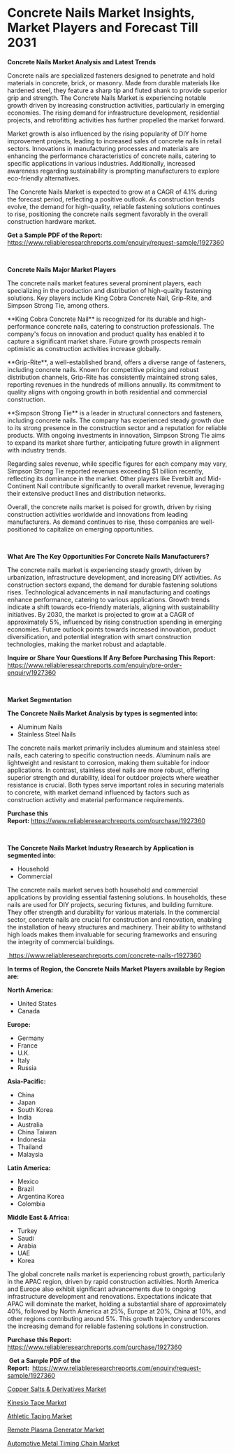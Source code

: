 <p><h1>Concrete Nails Market Insights, Market Players and Forecast Till 2031</h1></p><p><strong>Concrete Nails Market Analysis and Latest Trends</strong></p>
<p><p>Concrete nails are specialized fasteners designed to penetrate and hold materials in concrete, brick, or masonry. Made from durable materials like hardened steel, they feature a sharp tip and fluted shank to provide superior grip and strength. The Concrete Nails Market is experiencing notable growth driven by increasing construction activities, particularly in emerging economies. The rising demand for infrastructure development, residential projects, and retrofitting activities has further propelled the market forward.</p><p>Market growth is also influenced by the rising popularity of DIY home improvement projects, leading to increased sales of concrete nails in retail sectors. Innovations in manufacturing processes and materials are enhancing the performance characteristics of concrete nails, catering to specific applications in various industries. Additionally, increased awareness regarding sustainability is prompting manufacturers to explore eco-friendly alternatives.</p><p>The Concrete Nails Market is expected to grow at a CAGR of 4.1% during the forecast period, reflecting a positive outlook. As construction trends evolve, the demand for high-quality, reliable fastening solutions continues to rise, positioning the concrete nails segment favorably in the overall construction hardware market.</p></p>
<p><strong>Get a Sample PDF of the Report:&nbsp;</strong> <a href="https://www.reliableresearchreports.com/enquiry/request-sample/1927360?utm_campaign=8&utm_medium=2&utm_source=Github&utm_content=ia&utm_term=25102024&utm_id=concrete-nails">https://www.reliableresearchreports.com/enquiry/request-sample/1927360</a></p>
<p>&nbsp;</p>
<p><strong>Concrete Nails Major Market Players</strong></p>
<p><p>The concrete nails market features several prominent players, each specializing in the production and distribution of high-quality fastening solutions. Key players include King Cobra Concrete Nail, Grip-Rite, and Simpson Strong Tie, among others.</p><p>**King Cobra Concrete Nail** is recognized for its durable and high-performance concrete nails, catering to construction professionals. The company's focus on innovation and product quality has enabled it to capture a significant market share. Future growth prospects remain optimistic as construction activities increase globally.</p><p>**Grip-Rite**, a well-established brand, offers a diverse range of fasteners, including concrete nails. Known for competitive pricing and robust distribution channels, Grip-Rite has consistently maintained strong sales, reporting revenues in the hundreds of millions annually. Its commitment to quality aligns with ongoing growth in both residential and commercial construction.</p><p>**Simpson Strong Tie** is a leader in structural connectors and fasteners, including concrete nails. The company has experienced steady growth due to its strong presence in the construction sector and a reputation for reliable products. With ongoing investments in innovation, Simpson Strong Tie aims to expand its market share further, anticipating future growth in alignment with industry trends.</p><p>Regarding sales revenue, while specific figures for each company may vary, Simpson Strong Tie reported revenues exceeding $1 billion recently, reflecting its dominance in the market. Other players like Everbilt and Mid-Continent Nail contribute significantly to overall market revenue, leveraging their extensive product lines and distribution networks.</p><p>Overall, the concrete nails market is poised for growth, driven by rising construction activities worldwide and innovations from leading manufacturers. As demand continues to rise, these companies are well-positioned to capitalize on emerging opportunities.</p></p>
<p>&nbsp;</p>
<p><strong>What Are The Key Opportunities For Concrete Nails Manufacturers?</strong></p>
<p><p>The concrete nails market is experiencing steady growth, driven by urbanization, infrastructure development, and increasing DIY activities. As construction sectors expand, the demand for durable fastening solutions rises. Technological advancements in nail manufacturing and coatings enhance performance, catering to various applications. Growth trends indicate a shift towards eco-friendly materials, aligning with sustainability initiatives. By 2030, the market is projected to grow at a CAGR of approximately 5%, influenced by rising construction spending in emerging economies. Future outlook points towards increased innovation, product diversification, and potential integration with smart construction technologies, making the market robust and adaptable.</p></p>
<p><strong>Inquire or Share Your Questions If Any Before Purchasing This Report:</strong> <a href="https://www.reliableresearchreports.com/enquiry/pre-order-enquiry/1927360?utm_campaign=8&utm_medium=2&utm_source=Github&utm_content=ia&utm_term=25102024&utm_id=concrete-nails">https://www.reliableresearchreports.com/enquiry/pre-order-enquiry/1927360</a></p>
<p>&nbsp;</p>
<p><strong>Market Segmentation</strong></p>
<p><strong>The Concrete Nails Market Analysis by types is segmented into:</strong></p>
<p><ul><li>Aluminum Nails</li><li>Stainless Steel Nails</li></ul></p>
<p><p>The concrete nails market primarily includes aluminum and stainless steel nails, each catering to specific construction needs. Aluminum nails are lightweight and resistant to corrosion, making them suitable for indoor applications. In contrast, stainless steel nails are more robust, offering superior strength and durability, ideal for outdoor projects where weather resistance is crucial. Both types serve important roles in securing materials to concrete, with market demand influenced by factors such as construction activity and material performance requirements.</p></p>
<p><strong>Purchase this Report:&nbsp;</strong><a href="https://www.reliableresearchreports.com/purchase/1927360?utm_campaign=8&utm_medium=2&utm_source=Github&utm_content=ia&utm_term=25102024&utm_id=concrete-nails">https://www.reliableresearchreports.com/purchase/1927360</a></p>
<p>&nbsp;</p>
<p><strong>The Concrete Nails Market Industry Research by Application is segmented into:</strong></p>
<p><ul><li>Household</li><li>Commercial</li></ul></p>
<p><p>The concrete nails market serves both household and commercial applications by providing essential fastening solutions. In households, these nails are used for DIY projects, securing fixtures, and building furniture. They offer strength and durability for various materials. In the commercial sector, concrete nails are crucial for construction and renovation, enabling the installation of heavy structures and machinery. Their ability to withstand high loads makes them invaluable for securing frameworks and ensuring the integrity of commercial buildings.</p></p>
<p><a href="https://www.reliableresearchreports.com/concrete-nails-r1927360?utm_campaign=8&utm_medium=2&utm_source=Github&utm_content=ia&utm_term=25102024&utm_id=concrete-nails">&nbsp;https://www.reliableresearchreports.com/concrete-nails-r1927360</a></p>
<p><strong>In terms of Region, the Concrete Nails Market Players available by Region are:</strong></p>
<p>
    <p> <strong> North America: </strong>
        <ul>
            <li>United States</li>
            <li>Canada</li>
        </ul>
        </p> 
    <p> <strong> Europe: </strong>
        <ul>
            <li>Germany</li>
            <li>France</li>
            <li>U.K.</li>
            <li>Italy</li>
            <li>Russia</li>
        </ul>
        </p> 
    <p> <strong> Asia-Pacific: </strong>
        <ul>
            <li>China</li>
            <li>Japan</li>
            <li>South Korea</li>
            <li>India</li>
            <li>Australia</li>
            <li>China Taiwan</li>
            <li>Indonesia</li>
            <li>Thailand</li>
            <li>Malaysia</li>
        </ul>
        </p> 
    <p> <strong> Latin America: </strong>
        <ul>
            <li>Mexico</li>
            <li>Brazil</li>
            <li>Argentina Korea</li>
            <li>Colombia</li>
        </ul>
        </p> 
    <p> <strong> Middle East & Africa: </strong>
        <ul>
            <li>Turkey</li>
            <li>Saudi</li>
            <li>Arabia</li>
            <li>UAE</li>
            <li>Korea</li>
        </ul>
    </p>
    </p>
<p><p>The global concrete nails market is experiencing robust growth, particularly in the APAC region, driven by rapid construction activities. North America and Europe also exhibit significant advancements due to ongoing infrastructure development and renovations. Expectations indicate that APAC will dominate the market, holding a substantial share of approximately 40%, followed by North America at 25%, Europe at 20%, China at 10%, and other regions contributing around 5%. This growth trajectory underscores the increasing demand for reliable fastening solutions in construction.</p></p>
<p><strong>Purchase this Report: </strong><a href="https://www.reliableresearchreports.com/purchase/1927360?utm_campaign=8&utm_medium=2&utm_source=Github&utm_content=ia&utm_term=25102024&utm_id=concrete-nails">https://www.reliableresearchreports.com/purchase/1927360</a></p>
<p>&nbsp;<strong>Get a Sample PDF of the Report:&nbsp;&nbsp;</strong><a href="https://www.reliableresearchreports.com/enquiry/request-sample/1927360?utm_campaign=8&utm_medium=2&utm_source=Github&utm_content=ia&utm_term=25102024&utm_id=concrete-nails">https://www.reliableresearchreports.com/enquiry/request-sample/1927360</a></p>
<p><strong></strong></p>
<p><p><a href="https://www.linkedin.com/pulse/copper-salts-derivatives-market-matrix-applications-types-cagr-aa9bc?utm_campaign=8&utm_medium=2&utm_source=Github&utm_content=ia&utm_term=25102024&utm_id=concrete-nails">Copper Salts & Derivatives Market</a></p><p><a href="https://github.com/loftinirkaakcsu/Market-Research-Report-List-1/blob/main/kinesio-tape-market.md?utm_campaign=8&utm_medium=2&utm_source=Github&utm_content=ia&utm_term=25102024&utm_id=concrete-nails">Kinesio Tape Market</a></p><p><a href="https://github.com/cliffxbwergin/Market-Research-Report-List-1/blob/main/athletic-taping-market.md?utm_campaign=8&utm_medium=2&utm_source=Github&utm_content=ia&utm_term=25102024&utm_id=concrete-nails">Athletic Taping Market</a></p><p><a href="https://issuu.com/reportprime-2/docs/remote-plasma-generator-market-size_05e4a2b5b7af98?utm_campaign=8&utm_medium=2&utm_source=Github&utm_content=ia&utm_term=25102024&utm_id=concrete-nails">Remote Plasma Generator Market</a></p><p><a href="https://www.linkedin.com/pulse/global-automotive-metal-timing-chain-135-cagr-forecast-smhfe?utm_campaign=8&utm_medium=2&utm_source=Github&utm_content=ia&utm_term=25102024&utm_id=concrete-nails">Automotive Metal Timing Chain Market</a></p></p>